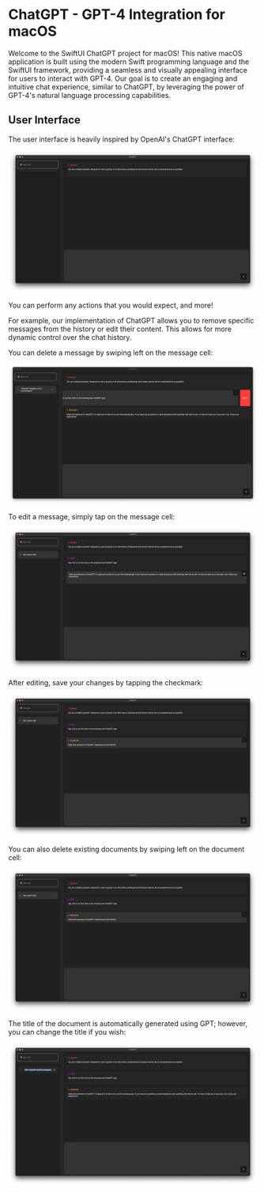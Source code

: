 # ChatGPT - GPT-4 Integration for macOS

Welcome to the SwiftUI ChatGPT project for macOS! This native macOS application is built using the modern Swift programming language and the SwiftUI framework, providing a seamless and visually appealing interface for users to interact with GPT-4. Our goal is to create an engaging and intuitive chat experience, similar to ChatGPT, by leveraging the power of GPT-4's natural language processing capabilities.

## User Interface

The user interface is heavily inspired by OpenAI's ChatGPT interface:

![ChatGPT - User Interface](docs/assets/1.png)

You can perform any actions that you would expect, and more!

For example, our implementation of ChatGPT allows you to remove specific messages from the history or edit their content. This allows for more dynamic control over the chat history.

You can delete a message by swiping left on the message cell:

![Delete a Message](docs/assets/3.png)

To edit a message, simply tap on the message cell:

![Start Editing a Message](docs/assets/7.png)

After editing, save your changes by tapping the checkmark:

![Save the Edit](docs/assets/8.png)

You can also delete existing documents by swiping left on the document cell:

![Delete a Document](docs/assets/8.png)

The title of the document is automatically generated using GPT; however, you can change the title if you wish:

![Change the Title](docs/assets/5.png)
